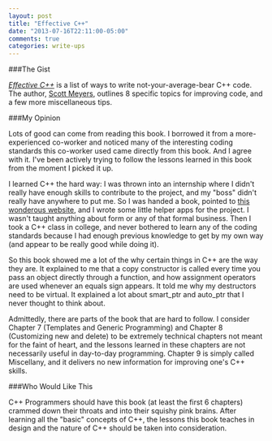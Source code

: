 ```yaml
---
layout: post
title: "Effective C++"
date: "2013-07-16T22:11:00-05:00"
comments: true
categories: write-ups
---
```


###The Gist

[_Effective C++_](http://www.amazon.com/gp/product/0321334876/ref=as_li_ss_tl?ie=UTF8&camp=1789&creative=390957&creativeASIN=0321334876&linkCode=as2&tag=larpriandthee-20) is a list of ways to write not-your-average-bear C++ code. The author, [Scott Meyers](http://www.aristeia.com/), outlines 8 specific topics for improving code, and a few more miscellaneous tips.

###My Opinion

Lots of good can come from reading this book. I borrowed it from a more-experienced co-worker and noticed many of the interesting coding standards this co-worker used came directly from this book. And I agree with it. I've been actively trying to follow the lessons learned in this book from the moment I picked it up.

I learned C++ the hard way: I was thrown into an internship where I didn't really have enough skills to contribute to the project, and my "boss" didn't really have anywhere to put me. So I was handed a book, pointed to [this wonderous website](http://www.cplusplus.com/), and I wrote some little helper apps for the project. I wasn't taught anything about form or any of that formal business. Then I took a C++ class in college, and never bothered to learn any of the coding standards because I had enough previous knowledge to get by my own way (and appear to be really good while doing it).

So this book showed me a lot of the why certain things in C++ are the way they are. It explained to me that a copy constructor is called every time you pass an object directly through a function, and how assignment operators are used whenever an equals sign appears. It told me why my destructors need to be virtual. It explained a lot about smart_ptr and auto_ptr that I never thought to think about.

Admittedly, there are parts of the book that are hard to follow. I consider Chapter 7 (Templates and Generic Programming) and Chapter 8 (Customizing new and delete) to be extremely technical chapters not meant for the faint of heart, and the lessons learned in these chapters are not necessarily useful in day-to-day programming. Chapter 9 is simply called Miscellany, and it delivers no new information for improving one's C++ skills.

###Who Would Like This

C++ Programmers should have this book (at least the first 6 chapters) crammed down their throats and into their squishy pink brains. After learning all the "basic" concepts of C++, the lessons this book teaches in design and the nature of C++ should be taken into consideration.
